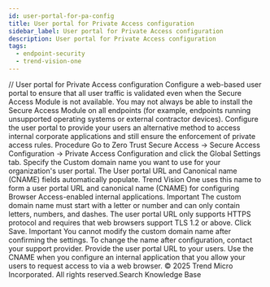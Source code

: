 ```yaml
---
id: user-portal-for-pa-config
title: User portal for Private Access configuration
sidebar_label: User portal for Private Access configuration
description: User portal for Private Access configuration
tags:
  - endpoint-security
  - trend-vision-one
---
```


/*<![CDATA[*/ $('#title').html($('meta[name=map-description]').attr('content')); /*]]>*/ User portal for Private Access configuration Configure a web-based user portal to ensure that all user traffic is validated even when the Secure Access Module is not available. You may not always be able to install the Secure Access Module on all endpoints (for example, endpoints running unsupported operating systems or external contractor devices). Configure the user portal to provide your users an alternative method to access internal corporate applications and still ensure the enforcement of private access rules. Procedure Go to Zero Trust Secure Access → Secure Access Configuration → Private Access Configuration and click the Global Settings tab. Specify the Custom domain name you want to use for your organization's user portal. The User portal URL and Canonical name (CNAME) fields automatically populate. Trend Vision One uses this name to form a user portal URL and canonical name (CNAME) for configuring Browser Access-enabled internal applications. Important The custom domain name must start with a letter or number and can only contain letters, numbers, and dashes. The user portal URL only supports HTTPS protocol and requires that web browsers support TLS 1.2 or above. Click Save. Important You cannot modify the custom domain name after confirming the settings. To change the name after configuration, contact your support provider. Provide the user portal URL to your users. Use the CNAME when you configure an internal application that you allow your users to request access to via a web browser. © 2025 Trend Micro Incorporated. All rights reserved.Search Knowledge Base